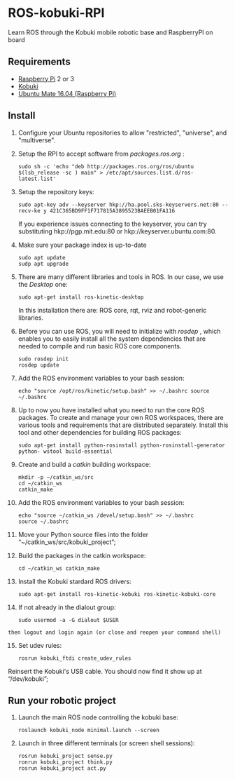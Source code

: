 # ROS-kobuki-RPI

Learn ROS through the Kobuki mobile robotic base and RaspberryPI on board 

## Requirements

* [Raspberry Pi](http://www.raspberrypi.org) 2 or 3
* [Kobuki](http://kobuki.yujinrobot.com)
* [Ubuntu Mate 16.04 (Raspberry Pi)](http://ubuntu-mate.org/download) 

## Install

1. Configure your Ubuntu repositories to allow "restricted", "universe", and "multiverse".

2. Setup the RPI to accept software from _packages.ros.org_ :

       sudo sh -c 'echo "deb http://packages.ros.org/ros/ubuntu $(lsb_release -sc ) main" > /etc/apt/sources.list.d/ros-latest.list'
    
3. Setup the repository keys:

       sudo apt-key adv --keyserver hkp://ha.pool.sks-keyservers.net:80 --recv-ke y 421C365BD9FF1F717815A3895523BAEEB01FA116
    
   If you experience issues connecting to the keyserver, you can try substituting hkp://pgp.mit.edu:80 or hkp://keyserver.ubuntu.com:80.

4. Make sure your package index is up-to-date

       sudo apt update
       sudp apt upgrade
    
5. There are many different libraries and tools in ROS. In our case, we use the _Desktop_ one:

       sudo apt-get install ros-kinetic-desktop

   In this installation there are: ROS core, rqt, rviz and robot-generic libraries.

6. Before you can use ROS, you will need to initialize with _rosdep_ , which enables you to easily install all the system dependencies that are needed to compile and run basic ROS core components.

       sudo rosdep init
       rosdep update
    
7. Add the ROS environment variables to your bash session:
 
       echo "source /opt/ros/kinetic/setup.bash" >> ~/.bashrc source ~/.bashrc 
       
8. Up to now you have installed what you need to run the core ROS packages. To create and manage your own ROS workspaces, there are various tools and requirements that are distributed separately. Install this tool and other dependencies for building ROS packages:

       sudo apt-get install python-rosinstall python-rosinstall-generator python- wstool build-essential

9. Create and build a _catkin_ building workspace:

       mkdir -p ~/catkin_ws/src 
       cd ~/catkin_ws 
       catkin_make
       
10. Add the ROS environment variables to your bash session:

        echo "source ~/catkin_ws /devel/setup.bash" >> ~/.bashrc 
        source ~/.bashrc
       
11. Move your Python source files into the folder “~/catkin_ws/src/kobuki_project”;

12.  Build the packages in the catkin workspace:

         cd ~/catkin_ws catkin_make
       
13. Install the Kobuki stardard ROS drivers:

        sudo apt-get install ros-kinetic-kobuki ros-kinetic-kobuki-core
       
14.  If not already in the dialout group:

         sudo usermod -a -G dialout $USER
       
    then logout and login again (or close and reopen your command shell)
    
15.  Set udev rules:

         rosrun kobuki_ftdi create_udev_rules
         
   Reinsert the Kobuki's USB cable. You should now find it show up at “/dev/kobuki”;


## Run your robotic project

1. Launch the main ROS node controlling the kobuki base:

       roslaunch kobuki_node minimal.launch --screen
       
2. Launch in three different terminals (or screen shell sessions):

       rosrun kobuki_project sense.py   
       ronrun kobuki_project think.py
       rosrun kobuki_project act.py
